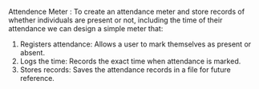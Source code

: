 Attendence Meter : 
To create an attendance meter and store records of whether individuals are present or not, including the time of their attendance we can design a simple meter that:

1. Registers attendance: Allows a user to mark themselves as present or absent.
2. Logs the time: Records the exact time when attendance is marked.
3. Stores records: Saves the attendance records in a file for future reference.

